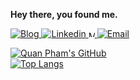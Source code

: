 <b>Hey there, you found me.</b>
<p>
  <a href="https://phamducquan.io" rel="nofollow">
    <img src="https://img.shields.io/badge/Blogger-FF5722?style=for-the-badge&logo=blogger&logoColor=white" alt="Blog" style="max-width:100%;">
  </a>
  <a href="https://www.linkedin.com/in/phamducquan" rel="nofollow">
    <img src="https://img.shields.io/badge/linkedin-%230077B5.svg?style=for-the-badge&logo=linkedin&logoColor=white" alt="Linkedin" style="max-width:100%;">
  </a>
  <a href="https://medium.com/@phamducquan">
    <img alt="Medium" src="https://img.shields.io/badge/Medium-%23000000.svg?style=for-the-badge&logo=Medium&logoColor=white" style="max-width:100%;height:10px;" />
  </a>
  <a href="mailto:phamducquanptit@gmail.com">
    <img src="https://img.shields.io/badge/Gmail-D14836?style=for-the-badge&logo=gmail&logoColor=white" alt="Email" style="max-width:100%;">
  </a>
</p>

[![Quan Pham's GitHub](https://github-readme-stats.vercel.app/api?username=phamducquanptit&show_icons=true&theme=onedark&hide=stars)](https://github.com/anuraghazra/github-readme-stats)
</br>
[![Top Langs](https://github-readme-stats.vercel.app/api/top-langs/?username=phamducquanptit&layout=compact)](https://github.com/anuraghazra/github-readme-stats)

